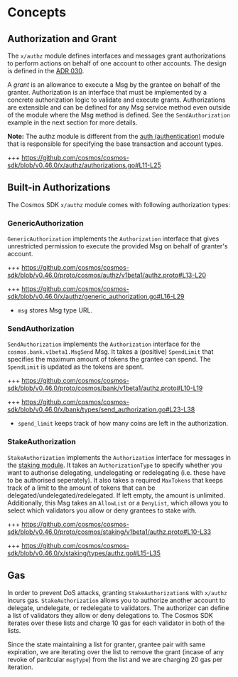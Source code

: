 <!--
order: 1
-->

# Concepts

## Authorization and Grant

The `x/authz` module defines interfaces and messages grant authorizations to perform actions
on behalf of one account to other accounts. The design is defined in the [ADR 030](https://github.com/cosmos/cosmos-sdk/blob/main/docs/architecture/adr-030-authz-module.md).

A *grant* is an allowance to execute a Msg by the grantee on behalf of the granter.
Authorization is an interface that must be implemented by a concrete authorization logic to validate and execute grants. Authorizations are extensible and can be defined for any Msg service method even outside of the module where the Msg method is defined. See the `SendAuthorization` example in the next section for more details.

**Note:** The authz module is different from the [auth (authentication)](../modules/auth/) module that is responsible for specifying the base transaction and account types.

+++ https://github.com/cosmos/cosmos-sdk/blob/v0.46.0/x/authz/authorizations.go#L11-L25

## Built-in Authorizations

The Cosmos SDK `x/authz` module comes with following authorization types:

### GenericAuthorization

`GenericAuthorization` implements the `Authorization` interface that gives unrestricted permission to execute the provided Msg on behalf of granter's account.

+++ https://github.com/cosmos/cosmos-sdk/blob/v0.46.0/proto/cosmos/authz/v1beta1/authz.proto#L13-L20

+++ https://github.com/cosmos/cosmos-sdk/blob/v0.46.0/x/authz/generic_authorization.go#L16-L29

* `msg` stores Msg type URL.

### SendAuthorization

`SendAuthorization` implements the `Authorization` interface for the `cosmos.bank.v1beta1.MsgSend` Msg. It takes a (positive) `SpendLimit` that specifies the maximum amount of tokens the grantee can spend. The `SpendLimit` is updated as the tokens are spent.

+++ https://github.com/cosmos/cosmos-sdk/blob/v0.46.0/proto/cosmos/bank/v1beta1/authz.proto#L10-L19

+++ https://github.com/cosmos/cosmos-sdk/blob/v0.46.0/x/bank/types/send_authorization.go#L23-L38

* `spend_limit` keeps track of how many coins are left in the authorization.

### StakeAuthorization

`StakeAuthorization` implements the `Authorization` interface for messages in the [staking module](https://docs.cosmos.network/v0.44/modules/staking/). It takes an `AuthorizationType` to specify whether you want to authorise delegating, undelegating or redelegating (i.e. these have to be authorised seperately). It also takes a required `MaxTokens` that keeps track of a limit to the amount of tokens that can be delegated/undelegated/redelegated. If left empty, the amount is unlimited. Additionally, this Msg takes an `AllowList` or a `DenyList`, which allows you to select which validators you allow or deny grantees to stake with.

+++ https://github.com/cosmos/cosmos-sdk/blob/v0.46.0/proto/cosmos/staking/v1beta1/authz.proto#L10-L33

+++ https://github.com/cosmos/cosmos-sdk/blob/v0.46.0/x/staking/types/authz.go#L15-L35

## Gas

In order to prevent DoS attacks, granting `StakeAuthorization`s with `x/authz` incurs gas. `StakeAuthorization` allows you to authorize another account to delegate, undelegate, or redelegate to validators. The authorizer can define a list of validators they allow or deny delegations to. The Cosmos SDK iterates over these lists and charge 10 gas for each validator in both of the lists.

Since the state maintaining a list for granter, grantee pair with same expiration, we are iterating over the list to remove the grant (incase of any revoke of paritcular `msgType`) from the list and we are charging 20 gas per iteration.
